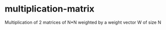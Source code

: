 # multiplication-matrix
Multiplication of 2 matrices of N*N weighted by a weight vector W of size N

